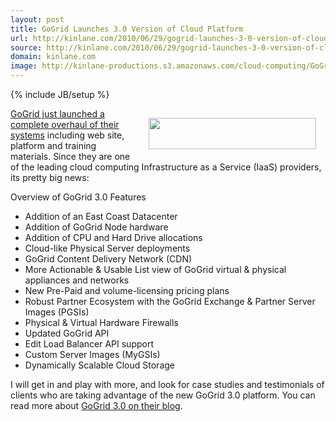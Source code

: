 ```yaml
---
layout: post
title: GoGrid Launches 3.0 Version of Cloud Platform
url: http://kinlane.com/2010/06/29/gogrid-launches-3-0-version-of-cloud-platform/
source: http://kinlane.com/2010/06/29/gogrid-launches-3-0-version-of-cloud-platform/
domain: kinlane.com
image: http://kinlane-productions.s3.amazonaws.com/cloud-computing/GoGrid.PNG
---
```

{% include JB/setup %}<p><a href="http://blog.gogrid.com/2010/06/29/welcome-to-gogrid-3-0/"><img class="alignnone" style="padding: 15px;" title="GoGrid" src="http://kinlane-productions.s3.amazonaws.com/cloud-computing/GoGrid.PNG" alt="" width="268" height="50" align="right" />GoGrid just launched a complete overhaul of their systems</a> including web site, platform and training materials. Since they are one of the leading cloud computing Infrastructure as a Service (IaaS) providers, its pretty big news:<p></p>
Overview of GoGrid 3.0 Features
<ul class="mainlist">
	<li>Addition of an East Coast Datacenter</li>
	<li>Addition of GoGrid Node hardware</li>
	<li>Addition of CPU and Hard Drive allocations</li>
	<li>Cloud-like Physical Server deployments</li>
	<li>GoGrid Content Delivery Network (CDN)</li>
	<li>More Actionable &amp; Usable List view of GoGrid virtual &amp; physical appliances and networks</li>
	<li>New Pre-Paid and volume-licensing pricing plans</li>
	<li>Robust Partner Ecosystem with the GoGrid Exchange &amp; Partner Server Images (PGSIs)</li>
	<li>Physical &amp; Virtual Hardware Firewalls</li>
	<li>Updated GoGrid API</li>
	<li>Edit Load Balancer API support</li>
	<li>Custom Server Images (MyGSIs)</li>
	<li>Dynamically Scalable Cloud Storage</li>
</ul>
I will get in and play with more, and look for case studies and testimonials of clients who are taking advantage of the new GoGrid 3.0 platform. You can read more about <a href="http://blog.gogrid.com/2010/06/29/welcome-to-gogrid-3-0/">GoGrid 3.0 on their blog</a>.</p>
